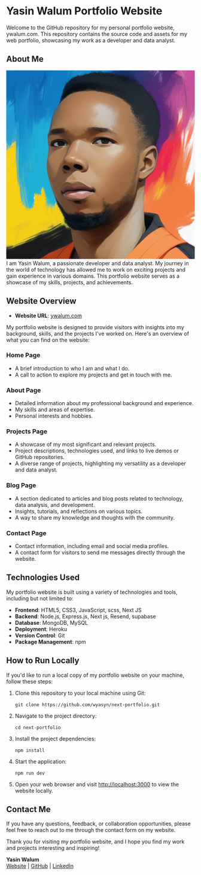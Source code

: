 # Yasin Walum Portfolio Website

Welcome to the GitHub repository for my personal portfolio website, ywalum.com. This repository contains the source code and assets for my web portfolio, showcasing my work as a developer and data analyst.

## About Me

![Yasin Walum Image](/public/images/profile.jpg)
I am Yasin Walum, a passionate developer and data analyst. My journey in the world of technology has allowed me to work on exciting projects and gain experience in various domains. This portfolio website serves as a showcase of my skills, projects, and achievements.

## Website Overview

-   **Website URL**: [ywalum.com](https://ywalum.com)

My portfolio website is designed to provide visitors with insights into my background, skills, and the projects I've worked on. Here's an overview of what you can find on the website:

### Home Page

-   A brief introduction to who I am and what I do.
-   A call to action to explore my projects and get in touch with me.

### About Page

-   Detailed information about my professional background and experience.
-   My skills and areas of expertise.
-   Personal interests and hobbies.

### Projects Page

-   A showcase of my most significant and relevant projects.
-   Project descriptions, technologies used, and links to live demos or GitHub repositories.
-   A diverse range of projects, highlighting my versatility as a developer and data analyst.

### Blog Page

-   A section dedicated to articles and blog posts related to technology, data analysis, and development.
-   Insights, tutorials, and reflections on various topics.
-   A way to share my knowledge and thoughts with the community.

### Contact Page

-   Contact information, including email and social media profiles.
-   A contact form for visitors to send me messages directly through the website.

## Technologies Used

My portfolio website is built using a variety of technologies and tools, including but not limited to:

-   **Frontend**: HTML5, CSS3, JavaScript, scss, Next JS
-   **Backend**: Node.js, Express.js, Next js, Resend, supabase
-   **Database**: MongoDB, MySQL
-   **Deployment**: Heroku
-   **Version Control**: Git
-   **Package Management**: npm

## How to Run Locally

If you'd like to run a local copy of my portfolio website on your machine, follow these steps:

1. Clone this repository to your local machine using Git:

    ```
    git clone https://github.com/wyasyn/next-portfolio.git
    ```

2. Navigate to the project directory:

    ```
    cd next-portfolio
    ```

3. Install the project dependencies:

    ```
    npm install
    ```

4. Start the application:

    ```
    npm run dev
    ```

5. Open your web browser and visit [http://localhost:3000](http://localhost:3000) to view the website locally.

## Contact Me

If you have any questions, feedback, or collaboration opportunities, please feel free to reach out to me through the contact form on my website.

Thank you for visiting my portfolio website, and I hope you find my work and projects interesting and inspiring!

**Yasin Walum**  
[Website](https://ywalum.com) | [GitHub](https://github.com/wyasyn) | [LinkedIn](https://www.linkedin.com/in/yasin-walum-01b18295/)
